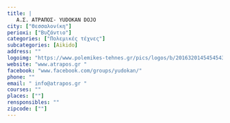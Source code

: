 ```yaml
---
title: |
   A.Σ. ΑΤΡΑΠΟΣ- ΥUDOKAN DOJO
city: ["Θεσσαλονίκη"]
perioxi: ["Βυζάντιο"]
categories: ["Πολεμικές τέχνες"]
subcategories: [Aikido]
address: ""
logoimg: "https://www.polemikes-tehnes.gr/pics/logos/b/2016320145454543.jpg"
website: "www.atrapos.gr "
facebook: "www.facebook.com/groups/yudokan/"
phone: ""
email: " info@atrapos.gr "
courses: ""
places: [""]
rensponsibles: ""
zipcode: [""]
---
```




